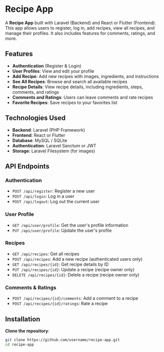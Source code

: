 # Recipe App

A **Recipe App** built with Laravel (Backend) and React or Flutter (Frontend). This app allows users to register, log in, add recipes, view all recipes, and manage their profiles. It also includes features for comments, ratings, and more.

## Features

- **Authentication** (Register & Login)
- **User Profiles**: View and edit your profile
- **Add Recipe**: Add new recipes with images, ingredients, and instructions
- **See All Recipes**: Browse and search all available recipes
- **Recipe Details**: View recipe details, including ingredients, steps, comments, and ratings
- **Comments and Ratings**: Users can leave comments and rate recipes
- **Favorite Recipes**: Save recipes to your favorites list

## Technologies Used

- **Backend**: Laravel (PHP Framework)
- **Frontend**: React or Flutter
- **Database**: MySQL / SQLite
- **Authentication**: Laravel Sanctum or JWT
- **Storage**: Laravel Filesystem (for images)

## API Endpoints

### Authentication
- `POST /api/register`: Register a new user
- `POST /api/login`: Log in a user
- `POST /api/logout`: Log out the current user

### User Profile
- `GET /api/user/profile`: Get the user's profile information
- `PUT /api/user/profile`: Update the user's profile

### Recipes
- `GET /api/recipes`: Get all recipes
- `POST /api/recipes`: Add a new recipe (authenticated users only)
- `GET /api/recipes/{id}`: Get recipe details by ID
- `PUT /api/recipes/{id}`: Update a recipe (recipe owner only)
- `DELETE /api/recipes/{id}`: Delete a recipe (recipe owner only)

### Comments & Ratings
- `POST /api/recipes/{id}/comments`: Add a comment to a recipe
- `POST /api/recipes/{id}/ratings`: Rate a recipe

## Installation

**Clone the repository**:
   ```bash
   git clone https://github.com/username/recipe-app.git
   cd recipe-app
